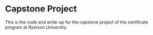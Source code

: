 # Capstone Project

This is the code and write-up for the capstone project of the certificate program at Ryerson University. 

